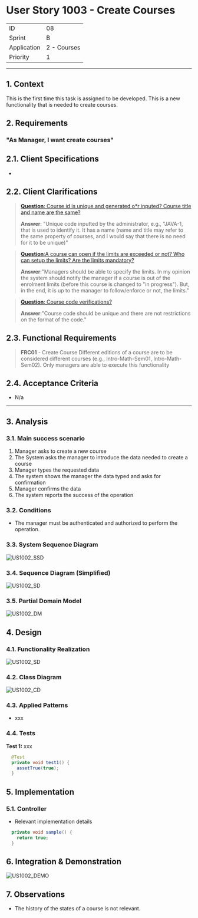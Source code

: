 # User Story 1003 - Create Courses

|             |             |
| ----------- | ----------- |
| ID          | 08          |
| Sprint      | B           |
| Application | 2 - Courses |
| Priority    | 1           |

---

## 1. Context

This is the first time this task is assigned to be developed. This is a new functionality that is needed to create courses.

## 2. Requirements

### "As Manager, I want create courses"

## 2.1. Client Specifications

-

## 2.2. Client Clarifications

> [**Question**: Course id is unique and generated o\*r inputed? Course title and name are the same?](https://moodle.isep.ipp.pt/mod/forum/discuss.php?d=21835)
>
> **Answer**: "Unique code inputted by the administrator, e.g., "JAVA-1, that is used to identify it. It has a name (name and title may refer to the same property of courses, and I would say that there is no need for it to be unique)"

> [**Question**:A course can open if the limits are exceeded or not? Who can setup the limits? Are the limits mandatory?](https://moodle.isep.ipp.pt/mod/forum/discuss.php?d=21913)
>
> **Answer**:"Managers should be able to specify the limits. In my opinion the system should notify the manager if a course is out of the enrolment limits (before this course is changed to "in progress"). But, in the end, it is up to the manager to follow/enforce or not, the limits."

> [**Question**: Course code verifications?](https://moodle.isep.ipp.pt/mod/forum/discuss.php?d=21971)
>
> **Answer**:"Course code should be unique and there are not restrictions on the format of the code."

## 2.3. Functional Requirements

> **FRC01** - Create Course Different editions of a course are to be considered different courses (e.g., Intro-Math-Sem01, Intro-Math-Sem02). Only managers are able to execute this functionality

## 2.4. Acceptance Criteria

- N/a

---

## 3. Analysis

### 3.1. Main success scenario

1. Manager asks to create a new course
2. The System asks the manager to introduce the data needed to create a course
3. Manager types the requested data
4. The system shows the manager the data typed and asks for confirmation
5. Manager confirms the data
6. The system reports the success of the operation

### 3.2. Conditions

- The manager must be authenticated and authorized to perform the operation.

### 3.3. System Sequence Diagram

![US1002_SSD](out/US1002_SSD.svg)

### 3.4. Sequence Diagram (Simplified)

![US1002_SD](out/US1002_SD.svg)

### 3.5. Partial Domain Model

![US1002_DM](out/US1002_DM.svg)

## 4. Design

### 4.1. Functionality Realization

![US1002_SD](out/US1002_SD.svg)

### 4.2. Class Diagram

![US1002_CD](out/US1002_CD.svg)

### 4.3. Applied Patterns

- xxx

### 4.4. Tests

**Test 1:** xxx

```java
  @Test
  private void test1() {
    assetTrue(true);
  }
```

## 5. Implementation

### 5.1. Controller

- Relevant implementation details

```java
  private void sample() {
    return true;
  }
```

## 6. Integration & Demonstration

![US1002_DEMO](US1002_DEMO.png)

## 7. Observations

- The history of the states of a course is not relevant.
